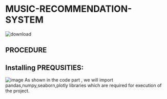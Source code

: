 # MUSIC-RECOMMENDATION-SYSTEM
![download](https://user-images.githubusercontent.com/106464481/170862900-f94ea208-243a-468a-809f-8345ab460295.jpg)

## PROCEDURE 

## Installing PREQUSITIES:
![image](https://user-images.githubusercontent.com/106464481/170863142-9e3088a7-e388-434c-8f64-9e07e3bde569.png)
As shown in the code part , we will import pandas,numpy,seaborn,plotly libraries which are required for execution of the project.

